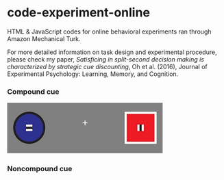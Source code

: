 # code-experiment-online
HTML &amp; JavaScript codes for online behavioral experiments ran through Amazon Mechanical Turk.


For more detailed information on task design and experimental procedure, please check my paper, *Satisficing in split-second decision making is characterized by strategic cue discounting*, Oh et al. (2016), Journal of Experimental Psychology: Learning, Memory, and Cognition. 

### Compound cue 
![alt text](https://github.com/hanna5descher/code-experiment-online/blob/master/CompoundCues/task/example_test.png "compound cues")

### Noncompound cue 
